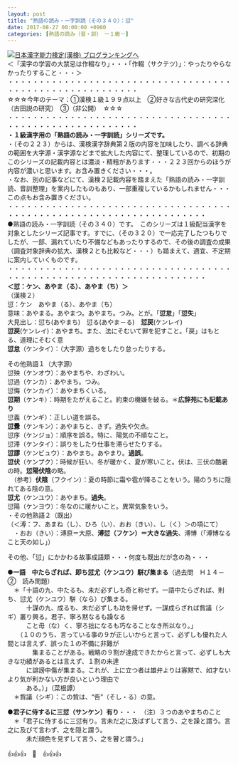 ```yaml
---
layout: post
title: "熟語の読み・一字訓読（その３４０）：愆"
date: 2017-08-27 00:00:00 +0900
categories: [熟語の読み（音・訓）　ー１級－]
---
```


[![](/syuusyuu9701/assets/images/熟語の読み・一字訓読（その３４０）：愆-br_c_3028_1.gif)](http://blog.with2.net/link.php?1659096:3028 "日本漢字能力検定(漢検) ブログランキングへ")[日本漢字能力検定(漢検) ブログランキングへ](http://blog.with2.ne/link.php?1659096:3028)  
＜「漢字の学習の大禁忌は作輟なり」・・・「作輟（サクテツ）」：やったりやらなかったりすること・・・＞  
・・・・・・・・・・・・・・・・・・・・・・・・・・・・・・・・・・・・・・・・・・・・・・・・・・・・・・・・・  
☆☆☆今年のテーマ：①漢検１級１９９点以上　②好きな古代史の研究深化（古田説の研究）　③（非公開）　☆☆☆　　  
・・・・・・・・・・・・・・・・・・・・・・・・・・・・・・・・・・・・・・・・・・・・・・・・・・・・・・・・・  
**・１級漢字用の「熟語の読み・一字訓読」シリーズです。**  
・（その２２３）からは、漢検漢字辞典第２版の内容を加味したり、調べる辞典の範囲を大字源・漢字源などまで拡大した内容にて、整理しているので、初期のこのシリーズの記載内容とは濃淡・精粗があります・・・２２３回からのほうが内容が濃いと思います。お含み置きください・・・。  
・なお、別の記事などにて、漢検２記載内容を踏まえた「熟語の読み・一字訓読、音訓整理」を案内したものもあり、一部重複しているかもしれません・・・この点もお含み置きください。  
・・・・・・・・・・・・・・・・・・・・・・・・・・・・・・・・・・・・・・・・・・・・・・・・・・・・・・・・・・・・・・・・・・・・  
●熟語の読み・一字訓読（その３４０）です。　このシリーズは１級配当漢字を対象としたシリーズ記事です。すでに、（その３２０）で一応完了したつもりでしたが、一部、漏れていたり不備などもあったりするので、その後の調査の成果（調査対象辞典の拡大、漢検２とも比較など・・・）も踏まえて、適宜、不定期に案内していくものです。  
・・・・・・・・・・・・・・・・・・・・・・・・・・・・・・・・・・・・・・・・・・・・・・・・・・・・・・・・・・・・・・・・・・・・  
**＜愆：ケン、あやま（る）、あやま（ち）＞**  
（漢検２）  
愆：ケン　あやま（る）、あやま（ち）  
意味：あやまる。あやまつ。あやまち。つみ。とが。「**愆怠**」「**愆失**」  
大見出し：愆ち(あやまち)　愆る(あやま－る)　**愆戻**(ケンレイ)  
**愆戻**(ケンレイ)：あやまち。また、法にそむいて罪を犯すこと。「戻」はもとる、道理にそむく意  
**愆怠**（ケンタイ）：（大字源）過ちをしたり怠ったりする。  
  
その他熟語１（大字源）  
愆殃（ケンオウ）：あやまちや、わざわい。  
愆過（ケンカ）：あやまち。つみ。  
愆悔（ケンカイ）：あやまちくいる。  
**愆期**（ケンキ）：時期をたがえること。約束の機嫌を破る。＊**広辞苑にも記載あり**  
愆義（ケンギ）：正しい道を誤る。  
**愆釁**（ケンキン）：あやまちと、きず。過失や欠点。  
愆序（ケンジョ）：順序を誤る。特に、陽気の不順なこと。  
愆滞（ケンタイ）：誤りをしたり仕事を滞らせたりする。  
**愆謬**（ケンビュウ）：あやまち。あやまり。**過誤**。  
**愆伏**（ケンプク）：時候が狂い、冬が暖かく、夏が寒いこと。伏は、三伏の酷暑の時。**愆陽伏陰**の略。  
　（参考）**伏陰**（フクイン）：夏の時節に霜や雹が降ることをいう。陽のうちに隠れてある陰の意。  
**愆尤**（ケンユウ）：あやまち。**過失**。  
愆陽（ケンヨウ）：冬なのに暖かいこと。異常気象をいう。  
・その他熟語２（既出）  
（＜溥：フ、あまね（し）、ひろ（い）、おお（きい）、し（く）＞の項にて）  
　・おお（きい）：溥原＝大原、**溥愆（フケン）＝大きな過失**、溥博（「溥博なること天の如し」）  
  
その他、「愆」にかかわる故事成語類・・・何度も既出だが念の為・・・  
  
●**一語　中たらざれば、即ち愆尤（ケンユウ）駢び集まる**（過去問　Ｈ１４－②　読み問題）  
　＊「十語の九、中たるも、未だ必ずしも奇と称せず。一語中たらざれば、則ち、愆尤（ケンユウ）駢（なら）び集まる。  
　　　十謀の九、成るも、未だ必ずしも功を帰せず。一謀成らざれば貲議（シギ）叢り興る。君子、寧ろ黙なるも躁なる  
　　　こと毋（な）く、寧ろ拙になるも巧なることなき所以なり。」  
　　（１０のうち、言っている事の９が正しいからと言って、必ずしも優れた人間とは言えず、誤った１の不備に非難が  
　　　　集まることがある。戦略の９割が達成できたからと言って、必ずしも大きな功績があるとは言えず、１割の未達  
　　　に誹謗中傷が集まる。これが、上に立つ者は雄弁よりは寡黙で、如才ないより気が利かない方が良いという理由で  
　　　ある。）」（菜根譚）  
　＊貲議（シギ）：この貲は、“呰”（そし・る）の意。  
  
●**君子に侍するに三愆（サンケン）有り**・・・　（注）３つのあやまちのこと  
　＊「君子に侍するに三愆有り。言未だ之に及ばずして言う、之を躁と謂う。言之に及びて言わず、之を隠と謂う。  
　　　未だ顔色を見ずして言う、之を瞽と謂う。」  
  
👍👍👍　🐔　👍👍👍